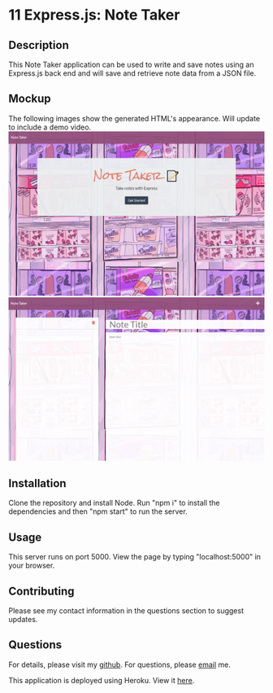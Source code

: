 # 11 Express.js: Note Taker

## Description
This Note Taker application can be used to write and save notes using an Express.js back end and will save and retrieve note data from a JSON file.

## Mockup
The following images show the generated HTML's appearance. Will update to include a demo video.
![Note Taker landing page.](/public/assets/img/landingpage.png)
![Note Taker page.](/public/assets/img/notesapp.png)


## Installation
Clone the repository and install Node. Run "npm i" to install the dependencies and then "npm start" to run the server. 

## Usage
This server runs on port 5000. View the page by typing "localhost:5000" in your browser.

## Contributing
Please see my contact information in the questions section to suggest updates.

## Questions

For details, please visit my [github](https://github.com/sophiadelarosa).
For questions, please [email](mailto:${sophial.delarosa@gmail.com}) me.

This application is deployed using Heroku. View it [here](https://git.heroku.com/amazing-notes-app.git).

